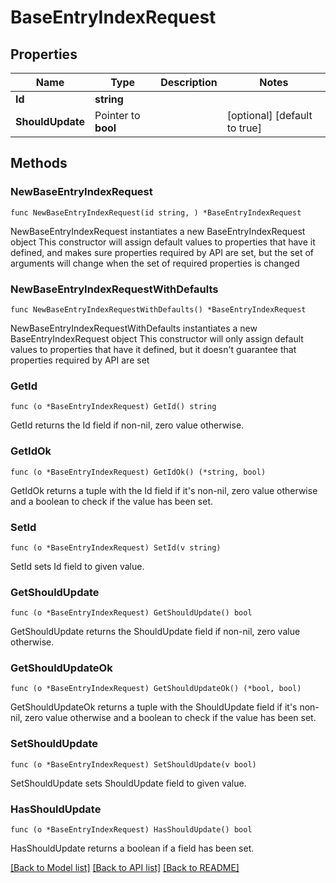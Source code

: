 # BaseEntryIndexRequest

## Properties

Name | Type | Description | Notes
------------ | ------------- | ------------- | -------------
**Id** | **string** |  | 
**ShouldUpdate** | Pointer to **bool** |  | [optional] [default to true]

## Methods

### NewBaseEntryIndexRequest

`func NewBaseEntryIndexRequest(id string, ) *BaseEntryIndexRequest`

NewBaseEntryIndexRequest instantiates a new BaseEntryIndexRequest object
This constructor will assign default values to properties that have it defined,
and makes sure properties required by API are set, but the set of arguments
will change when the set of required properties is changed

### NewBaseEntryIndexRequestWithDefaults

`func NewBaseEntryIndexRequestWithDefaults() *BaseEntryIndexRequest`

NewBaseEntryIndexRequestWithDefaults instantiates a new BaseEntryIndexRequest object
This constructor will only assign default values to properties that have it defined,
but it doesn't guarantee that properties required by API are set

### GetId

`func (o *BaseEntryIndexRequest) GetId() string`

GetId returns the Id field if non-nil, zero value otherwise.

### GetIdOk

`func (o *BaseEntryIndexRequest) GetIdOk() (*string, bool)`

GetIdOk returns a tuple with the Id field if it's non-nil, zero value otherwise
and a boolean to check if the value has been set.

### SetId

`func (o *BaseEntryIndexRequest) SetId(v string)`

SetId sets Id field to given value.


### GetShouldUpdate

`func (o *BaseEntryIndexRequest) GetShouldUpdate() bool`

GetShouldUpdate returns the ShouldUpdate field if non-nil, zero value otherwise.

### GetShouldUpdateOk

`func (o *BaseEntryIndexRequest) GetShouldUpdateOk() (*bool, bool)`

GetShouldUpdateOk returns a tuple with the ShouldUpdate field if it's non-nil, zero value otherwise
and a boolean to check if the value has been set.

### SetShouldUpdate

`func (o *BaseEntryIndexRequest) SetShouldUpdate(v bool)`

SetShouldUpdate sets ShouldUpdate field to given value.

### HasShouldUpdate

`func (o *BaseEntryIndexRequest) HasShouldUpdate() bool`

HasShouldUpdate returns a boolean if a field has been set.


[[Back to Model list]](../README.md#documentation-for-models) [[Back to API list]](../README.md#documentation-for-api-endpoints) [[Back to README]](../README.md)


